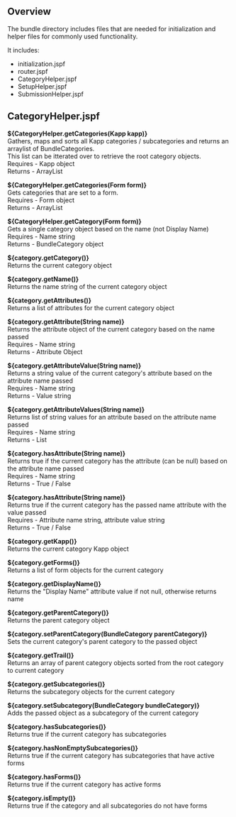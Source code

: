 ## Overview
The bundle directory includes files that are needed for initialization and helper files for commonly used functionality. 

It includes:

* initialization.jspf
* router.jspf
* CategoryHelper.jspf
* SetupHelper.jspf
* SubmissionHelper.jspf

## CategoryHelper.jspf

**${CategoryHelper.getCategories(Kapp kapp)}**  
Gathers, maps and sorts all Kapp categories / subcategories and returns an arraylist of BundleCategories.  
This list can be itterated over to retrieve the root category objects.  
Requires - Kapp object  
Returns - ArrayList<BundleCategory>  
  
**${CategoryHelper.getCategories(Form form)}**  
Gets categories that are set to a form.   
Requires - Form object  
Returns - ArrayList<BundleCategory>  
  
**${CategoryHelper.getCategory(Form form)}**  
Gets a single category object based on the name (not Display Name)   
Requires - Name string  
Returns - BundleCategory object  
  
**${category.getCategory()}**  
Returns the current category object  
  
**${category.getName()}**  
Returns the name string of the current category object  
  
**${category.getAttributes()}**  
Returns a list of attributes for the current category object  
  
**${category.getAttribute(String name)}**  
Returns the attribute object of the current category based on the name passed  
Requires - Name string  
Returns - Attribute Object  
  
**${category.getAttributeValue(String name)}**  
Returns a string value of the current category's attribute based on the attribute name passed  
Requires - Name string  
Returns - Value string  
  
**${category.getAttributeValues(String name)}**  
Returns list of string values for an attribute based on the attribute name passed  
Requires - Name string  
Returns - List<String>  
  
**${category.hasAttribute(String name)}**  
Returns true if the current category has the attribute (can be null) based on the attribute name passed  
Requires - Name string  
Returns - True / False  
  
**${category.hasAttribute(String name)}**  
Returns true if the current category has the passed name attribute with the value passed  
Requires - Attribute name string, attribute value string  
Returns - True / False  
  
**${category.getKapp()}**  
Returns the current category Kapp object  
  
**${category.getForms()}**   
Returns a list of form objects for the current category  
  
**${category.getDisplayName()}**  
Returns the "Display Name" attribute value if not null, otherwise returns name  
  
**${category.getParentCategory()}**  
Returns the parent category object  
  
**${category.setParentCategory(BundleCategory parentCategory)}**  
Sets the current category's parent category to the passed object  
  
**${category.getTrail()}**  
Returns an array of parent category objects sorted from the root category to current category  
  
**${category.getSubcategories()}**       
Returns the subcategory objects for the current category  
  
**${category.setSubcategory(BundleCategory bundleCategory)}**  
Adds the passed object as a subcategory of the current category  
  
**${category.hasSubcategories()}**  
Returns true if the current category has subcategories  

**${category.hasNonEmptySubcategories()}**  
Returns true if the current category has subcategories that have active forms  

**${category.hasForms()}**  
Returns true if the current category has active forms  

**${category.isEmpty()}**  
Returns true if the category and all subcategories do not have forms  
